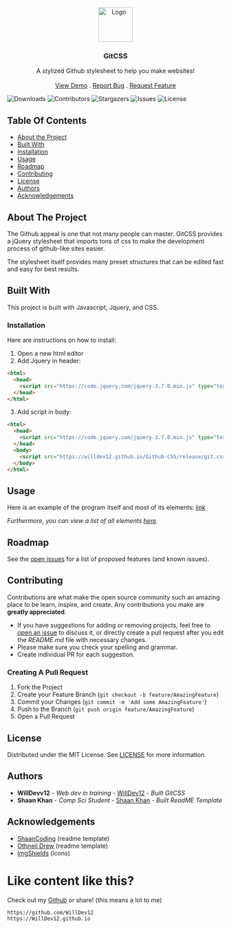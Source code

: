 <br/>
<p align="center">
  <a href="https://github.com/WillDev12/Github-CSS">
    <img src="https://cdn.icon-icons.com/icons2/2351/PNG/512/logo_github_icon_143196.png" alt="Logo" width="80" height="80">
  </a>

  <h3 align="center">GitCSS</h3>

  <p align="center">
    A stylized Github stylesheet to help you make websites!
    <br/>
    <br/>
    <a href="https://github.com/WillDev12/Github-CSS/preview/pr.html">View Demo</a>
    .
    <a href="https://github.com/WillDev12/Github-CSS/issues">Report Bug</a>
    .
    <a href="https://github.com/WillDev12/Github-CSS/issues">Request Feature</a>
  </p>
</p>

![Downloads](https://img.shields.io/github/downloads/WillDev12/Github-CSS/total) ![Contributors](https://img.shields.io/github/contributors/WillDev12/Github-CSS?color=dark-green) ![Stargazers](https://img.shields.io/github/stars/WillDev12/Github-CSS?style=social) ![Issues](https://img.shields.io/github/issues/WillDev12/Github-CSS) ![License](https://img.shields.io/github/license/WillDev12/Github-CSS) 

## Table Of Contents

* [About the Project](#about-the-project)
* [Built With](#built-with)
* [Installation](#installation)
* [Usage](#usage)
* [Roadmap](#roadmap)
* [Contributing](#contributing)
* [License](#license)
* [Authors](#authors)
* [Acknowledgements](#acknowledgements)

## About The Project

The Github appeal is one that not many people can master.  GitCSS provides a jQuery stylesheet that imports tons of css to make the development process of github-like sites easier.

The stylesheet itself provides many preset structures that can be edited fast and easy for best results.

## Built With

This project is built with Javascript, Jquery, and CSS.

### Installation

Here are instructions on how to install:

1. Open a new html editor
2. Add Jquery in header:

``` html
<html>
  <head>
    <script src="https://code.jquery.com/jquery-3.7.0.min.js" type="text/javascript"></script>
  </head>
</html>
```

3. Add script in body:

``` html
<html>
  <head>
    <script src="https://code.jquery.com/jquery-3.7.0.min.js" type="text/javascript"></script>
  </head>
  <body>
    <script src="https://willdev12.github.io/Github-CSS/release/git.css-1.0.0.js"></script>
  </body>
</html>
```

## Usage

Here is an example of the program itself and most of its elements: [link](./preview/pr.html)

_Furthermore, you can view a list of all elements [here](./preview/elements.md)._

## Roadmap

See the [open issues](https://github.com/WillDev12/Github-CSS/issues) for a list of proposed features (and known issues).

## Contributing

Contributions are what make the open source community such an amazing place to be learn, inspire, and create. Any contributions you make are **greatly appreciated**.
* If you have suggestions for adding or removing projects, feel free to [open an issue](https://github.com/WillDev12/Github-CSS/issues/new) to discuss it, or directly create a pull request after you edit the *README.md* file with necessary changes.
* Please make sure you check your spelling and grammar.
* Create individual PR for each suggestion.

### Creating A Pull Request

1. Fork the Project
2. Create your Feature Branch (`git checkout -b feature/AmazingFeature`)
3. Commit your Changes (`git commit -m 'Add some AmazingFeature'`)
4. Push to the Branch (`git push origin feature/AmazingFeature`)
5. Open a Pull Request

## License

Distributed under the MIT License. See [LICENSE](https://github.com/WillDev12/Github-CSS/blob/main/LICENSE.md) for more information.

## Authors

* **WillDevv12** - _Web dev in training_ - [WillDev12](https://github.com/WillDev12) - _Built GitCSS_
* **Shaan Khan** - *Comp Sci Student* - [Shaan Khan](https://github.com/ShaanCoding/) - *Built ReadME Template*

## Acknowledgements

* [ShaanCoding](https://github.com/ShaanCoding/) (readme template)
* [Othneil Drew](https://github.com/othneildrew/Best-README-Template) (readme template)
* [ImgShields](https://shields.io/) (icons)

# Like content like this?

Check out my [Github](https://github.com/WillDev12) or share! (this means a lot to me)
```
https://github.com/WillDev12
https://WillDev12.github.io
```
